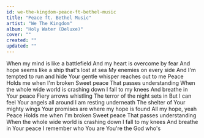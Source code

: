 ```yaml
---
id: we-the-kingdom-peace-ft-bethel-music
title: "Peace ft. Bethel Music"
artist: "We The Kingdom"
album: "Holy Water (Deluxe)"
cover: ""
created: ""
updated: ""
---
```


When my mind is like a battlefield
And my heart is overcome by fear
And hope seems like a ship that's lost at sea
My enemies on every side
And I'm tempted to run and hide
Your gentle whisper reaches out to me
Peace
Holds me when I'm broken
Sweet peace
That passes understanding
When the whole wide world is crashing down
I fall to my knees
And breathe in
Your peace
Fiery arrows whistling
The terror of the night sets in
But I can feel Your angels all around
I am resting underneath
The shelter of Your mighty wings
Your promises are where my hope is found
All my hope, yeah
Peace
Holds me when I'm broken
Sweet peace
That passes understanding
When the whole wide world is crashing down
I fall to my knees
And breathe in
Your peace
I remember who You are
You're the God who's